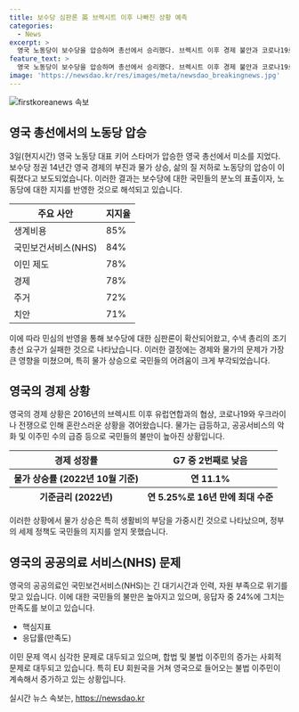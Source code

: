 ```yaml
---
title: 보수당 심판론 英 브렉시트 이후 나빠진 상황 예측
categories:
  - News
excerpt: >
  영국 노동당이 보수당을 압승하며 총선에서 승리했다. 브렉시트 이후 경제 불안과 코로나19로 고통받는 영국 국민들은 현재 상황을 2010년보다 악화됐다고 느끼며, 물가 상승과 공공서비스 악화 등에 대한 불만을 갖고 있다. 선거 전까지 경제와 물가가 영국 국민이 고민하는 최대 현안으로 떠오른 가운데, 보수당 정부의 세금 부담 증가와 공공의료 악화로 노동당의 승리가 예견됐다.
feature_text: >
  영국 노동당이 보수당을 압승하며 총선에서 승리했다. 브렉시트 이후 경제 불안과 코로나19로 고통받는 영국 국민들은 현재 상황을 2010년보다 악화됐다고 느끼며, 물가 상승과 공공서비스 악화 등에 대한 불만을 갖고 있다. 선거 전까지 경제와 물가가 영국 국민이 고민하는 최대 현안으로 떠오른 가운데, 보수당 정부의 세금 부담 증가와 공공의료 악화로 노동당의 승리가 예견됐다.
image: 'https://newsdao.kr/res/images/meta/newsdao_breakingnews.jpg'
---
```


<p><img src="https://newsdao.kr/res/images/meta/newsdao_breakingnews.jpg" alt="firstkoreanews 속보" /></p>

<h2 data-ke-size="size26">영국 총선에서의 노동당 압승</h2>

<p data-ke-size="size16">3일(현지시간) 영국 노동당 대표 키어 스타머가 압승한 영국 총선에서 미소를 지었다. 보수당 정권 14년간 영국 경제의 부진과 물가 상승, 삶의 질 저하로 노동당의 압승이 이뤄졌다고 보도되었습니다. 이러한 결과는 보수당에 대한 국민들의 분노의 표출이자, 노동당에 대한 지지를 반영한 것으로 해석되고 있습니다.</p>

<table>
<thead>
<tr>
<th>주요 사안</th>
<th>지지율</th>
</tr>
</thead>
<tbody>
<tr>
<td>생계비용</td>
<td>85%</td>
</tr>
<tr>
<td>국민보건서비스(NHS)</td>
<td>84%</td>
</tr>
<tr>
<td>이민 제도</td>
<td>78%</td>
</tr>
<tr>
<td>경제</td>
<td>78%</td>
</tr>
<tr>
<td>주거</td>
<td>72%</td>
</tr>
<tr>
<td>치안</td>
<td>71%</td>
</tr>
</tbody>
</table>

<p data-ke-size="size16">이에 따라 민심의 반영을 통해 보수당에 대한 심판론이 확산되어왔고, 수낵 총리의 조기 총선 요구가 실패한 것으로 나타났습니다. 이러한 결정에는 경제와 물가의 문제가 가장 큰 영향을 미쳤으며, 특히 물가 상승으로 국민들의 어려움이 크게 부각되었습니다.</p>

<h2 data-ke-size="size26">영국의 경제 상황</h2>

<p data-ke-size="size16">영국의 경제 상황은 2016년의 브렉시트 이후 유럽연합과의 협상, 코로나19와 우크라이나 전쟁으로 인해 혼란스러운 상황을 겪어왔습니다. 물가는 급등하고, 공공서비스의 악화 및 이주민 수의 급증 등으로 국민들의 불만이 높아진 상황입니다.</p>

<table>
<thead>
<tr>
<th>경제 성장률</th>
<th>G7 중 2번째로 낮음</th>
</tr>
<tr>
<th>물가 상승률 (2022년 10월 기준)</th>
<th>연 11.1%</th>
</tr>
<tr>
<th>기준금리 (2022년)</th>
<th>연 5.25%로 16년 만에 최대 수준</th>
</tr>
</thead>
</table>

<p data-ke-size="size16">이러한 상황에서 물가 상승은 특히 생활비의 부담을 가중시킨 것으로 나타났으며, 정부의 세제 정책도 국민들의 지지를 얻지 못했습니다.</p>

<h2 data-ke-size="size26">영국의 공공의료 서비스(NHS) 문제</h2>

<p data-ke-size="size16">영국의 공공의료인 국민보건서비스(NHS)는 긴 대기시간과 인력, 자원 부족으로 위기를 맞고 있습니다. 이에 대한 국민들의 불만은 높아지고 있으며, 응답자 중 24%에 그치는 만족도를 보이고 있습니다.</p>

<ul>
<li>핵심지표</li>
<li>응답률(만족도)</li>
</ul>

<p data-ke-size="size16">이민 문제 역시 심각한 문제로 대두되고 있으며, 합법 및 불법 이주민의 증가는 사회적 문제로 대두되고 있습니다. 특히 EU 회원국을 거쳐 영국으로 들어오는 불법 이주민이 계속해서 증가하고 있는 상황입니다.</p>
실시간 뉴스 속보는, <a href="https://newsdao.kr" rel="dofollow">https://newsdao.kr</a>


